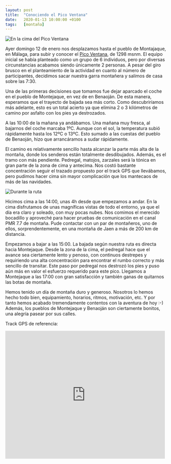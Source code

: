 ```yaml
---
layout: post
title:  "Conociendo el Pico Ventana"
date:   2020-01-13 10:00:00 +0100
tags:	[montaña]
---
```


![En la cima del Pico Ventana][cima]

Ayer domingo 12 de enero nos desplazamos hasta el pueblo de Montajaque, en
Málaga, para subir y conocer el [Pico Ventana][wiki], de 1298 msnm.
El equipo inicial se había planteado como un grupo de 6 individuos, pero por
diversas circunstancias acabamos siendo únicamente 2 personas.
A pesar del giro brusco en el planteamiento de la actividad en cuanto al número
de participantes, decidimos sacar nuestra garra montañera y salimos de casa
sobre las 7:30.

<!--more-->

Una de las primeras decisiones que tomamos fue dejar aparcado el coche en el
pueblo de Montejaque, en vez de en Benaoján. De esta manera, esperamos que el
trayecto de bajada sea más corto. Como descubriríamos más adelante, esto es un
total acierto ya que elimina 2 o 3 kilómetros de camino por asfalto con los
pies ya destrozados.

A las 10:00 de la mañana ya andábamos. Una mañana muy fresca, al bajarnos del
coche marcaba 1ºC. Aunque con el sol, la temperatura subió rápidamente hasta
los 12ºC o 13ºC. Esto sumado a las cuestas del pueblo de Benaoján, hizo que
arrancáramos a sudar rápidamente.

El camino es relativamente sencillo hasta alcanzar la parte más alta de la
montaña, donde los senderos están totalmente desdibujados. Además, es el tramo
con más pendiente. Pedregal, matojos, zarzales será la tónica en gran parte de
la zona de cima y antecima. Nos costó bastante concentración seguir el trazado
propuesto por el track GPS que llevábamos, pero pudimos hacer cima sin mayor
complicación que los mantecaos de más de las navidades.

![Durante la ruta][arturo]

Hicimos cima a las 14:00, unas 4h desde que empezamos a andar. En la cima
disfrutamos de unas magníficas vistas de todo el entorno, ya que el día era
claro y soleado, con muy pocas nubes. Nos comimos el merecido bocadillo y
aproveché para hacer pruebas de comunicación en el canal PMR 7.7 de montaña.
Pude contactar con un par de montañeros, uno de ellos, sorprendentemente, en
una montaña de Jaen a más de 200 km de distancia.

Empezamos a bajar a las 15:00. La bajada según nuestra ruta es directa hacia
Montejaque. Desde la zona de la cima, el pedregal hace que el avance sea
ciertamente lento y penoso, con continuos destrepes y requiriendo una alta
concentración para encontrar el rumbo correcto y más sencillo de transitar.
Este paso por pedregal nos destrozó los pies y puso aún más en valor el
esfuerzo requerido para este pico. Llegamos a Montejaque a las 17:00 con
gran satisfacción y también ganas de quitarnos las botas de montaña.

Hemos tenido un día de montaña duro y generoso. Nosotros lo hemos hecho todo
bien, equipamiento, horarios, ritmos, motivación, etc. Y por tanto hemos
acabado tremendamente contentos con la aventura de hoy :-)
Además, los pueblos de Montejaque y Benaoján son ciertamente bonitos, una
alegría pasear por sus calles.

Track GPS de referencia:

<div class="iframeWikilocWrapper">
<iframe frameBorder="0" scrolling="no"
  src="https://es.wikiloc.com/wikiloc/spatialArtifacts.do?event=view&measures=on&title=on&near=on&images=off&maptype=H&id=6352864"
  width="500" height="400">
</iframe>
</div>

[wiki]:		https://es.wikipedia.org/wiki/Pico_ventana
[arturo]:	{{site.url}}/assets/20190113-ventana-arturo.png
[cima]:		{{site.url}}/assets/20190113-ventana-cima.png
